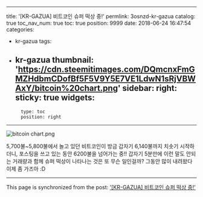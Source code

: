 
---
title: '[KR-GAZUA] 비트코인 슈퍼 떡상 중!'
permlink: 3osnzd-kr-gazua
catalog: true
toc_nav_num: true
toc: true
position: 9999
date: 2018-06-24 16:47:54
categories:
- kr-gazua
tags:
- kr-gazua
thumbnail: 'https://cdn.steemitimages.com/DQmcnxFmGMZHdbmCDofBf5F5V9Y5E7VE1LdwN1sRjVBWAxY/bitcoin%20chart.png'
sidebar:
    right:
        sticky: true
widgets:
    -
        type: toc
        position: right
---


![bitcoin chart.png](https://cdn.steemitimages.com/DQmcnxFmGMZHdbmCDofBf5F5V9Y5E7VE1LdwN1sRjVBWAxY/bitcoin%20chart.png)

5,700불~5,800불에서 놀고 있던 비트코인이 방금 갑자기 6,140불까지 치솟기 시작하더니, 포스팅을 쓰고 있는 동안 6200불을 넘어가는 중!! 갑자기 5분만에 이런 말도 안되는 거래량과 함께 슈퍼 떡상이 나타나는 것은 또 무슨 일인걸까? 그동안 많이 내려왔다 이제 좀 가즈아 :D

- - -

This page is synchronized from the post: ['[KR-GAZUA] 비트코인 슈퍼 떡상 중!'](https://steemit.com/@donekim/3osnzd-kr-gazua)
